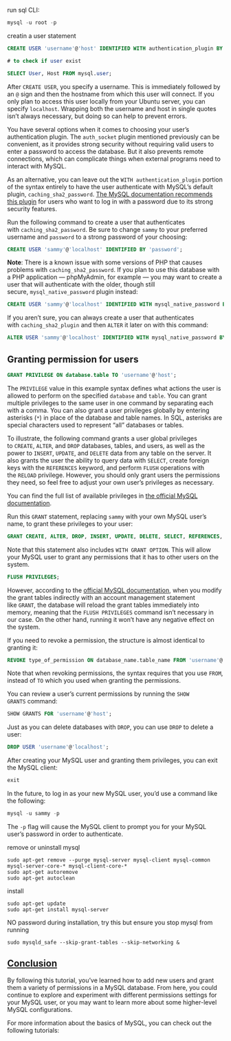 run sql CLI: 
```sql
mysql -u root -p
```
creatin a user statement
```sql
CREATE USER 'username'@'host' IDENTIFIED WITH authentication_plugin BY 'password';

# to check if user exist

SELECT User, Host FROM mysql.user;

```
After `CREATE USER`, you specify a username. This is immediately followed by an `@` sign and then the hostname from which this user will connect. If you only plan to access this user locally from your Ubuntu server, you can specify `localhost`. Wrapping both the username and host in single quotes isn’t always necessary, but doing so can help to prevent errors.

You have several options when it comes to choosing your user’s authentication plugin. The `auth_socket` plugin mentioned previously can be convenient, as it provides strong security without requiring valid users to enter a password to access the database. But it also prevents remote connections, which can complicate things when external programs need to interact with MySQL.

As an alternative, you can leave out the `WITH authentication_plugin` portion of the syntax entirely to have the user authenticate with MySQL’s default plugin, `caching_sha2_password`. [The MySQL documentation recommends this plugin](https://dev.mysql.com/doc/refman/8.0/en/upgrading-from-previous-series.html#upgrade-caching-sha2-password) for users who want to log in with a password due to its strong security features.

Run the following command to create a user that authenticates with `caching_sha2_password`. Be sure to change `sammy` to your preferred username and `password` to a strong password of your choosing:
```sql
CREATE USER 'sammy'@'localhost' IDENTIFIED BY 'password';
```
**Note**: There is a known issue with some versions of PHP that causes problems with `caching_sha2_password`. If you plan to use this database with a PHP application — phpMyAdmin, for example — you may want to create a user that will authenticate with the older, though still secure, `mysql_native_password` plugin instead:

```sql
CREATE USER 'sammy'@'localhost' IDENTIFIED WITH mysql_native_password BY 'password';
```


If you aren’t sure, you can always create a user that authenticates with `caching_sha2_plugin` and then `ALTER` it later on with this command:

```sql
ALTER USER 'sammy'@'localhost' IDENTIFIED WITH mysql_native_password BY 'password';
```

## Granting permission for users
```sql
GRANT PRIVILEGE ON database.table TO 'username'@'host';
```
The `PRIVILEGE` value in this example syntax defines what actions the user is allowed to perform on the specified `database` and `table`. You can grant multiple privileges to the same user in one command by separating each with a comma. You can also grant a user privileges globally by entering asterisks (`*`) in place of the database and table names. In SQL, asterisks are special characters used to represent “all” databases or tables.

To illustrate, the following command grants a user global privileges to `CREATE`, `ALTER`, and `DROP` databases, tables, and users, as well as the power to `INSERT`, `UPDATE`, and `DELETE` data from any table on the server. It also grants the user the ability to query data with `SELECT`, create foreign keys with the `REFERENCES` keyword, and perform `FLUSH` operations with the `RELOAD` privilege. However, you should only grant users the permissions they need, so feel free to adjust your own user’s privileges as necessary.

You can find the full list of available privileges in [the official MySQL documentation](https://dev.mysql.com/doc/refman/8.0/en/privileges-provided.html#privileges-provided-summary).

Run this `GRANT` statement, replacing `sammy` with your own MySQL user’s name, to grant these privileges to your user:

```sql
GRANT CREATE, ALTER, DROP, INSERT, UPDATE, DELETE, SELECT, REFERENCES, RELOAD on *.* TO 'sammy'@'localhost' WITH GRANT OPTION;
```

Note that this statement also includes `WITH GRANT OPTION`. This will allow your MySQL user to grant any permissions that it has to other users on the system.
```sql
FLUSH PRIVILEGES;
```
However, according to the [official MySQL documentation](https://dev.mysql.com/doc/refman/8.0/en/privilege-changes.html), when you modify the grant tables indirectly with an account management statement like `GRANT`, the database will reload the grant tables immediately into memory, meaning that the `FLUSH PRIVILEGES` command isn’t necessary in our case. On the other hand, running it won’t have any negative effect on the system.

If you need to revoke a permission, the structure is almost identical to granting it:

```sql
REVOKE type_of_permission ON database_name.table_name FROM 'username'@'host';
```

Note that when revoking permissions, the syntax requires that you use `FROM`, instead of `TO` which you used when granting the permissions.

You can review a user’s current permissions by running the `SHOW GRANTS` command:

```sql
SHOW GRANTS FOR 'username'@'host';
```

Just as you can delete databases with `DROP`, you can use `DROP` to delete a user:

```sql
DROP USER 'username'@'localhost';
```

After creating your MySQL user and granting them privileges, you can exit the MySQL client:

```sql
exit
```

In the future, to log in as your new MySQL user, you’d use a command like the following:

```sql
mysql -u sammy -p
```

The `-p` flag will cause the MySQL client to prompt you for your MySQL user’s password in order to authenticate.

remove or uninstall mysql
```mysql
sudo apt-get remove --purge mysql-server mysql-client mysql-common mysql-server-core-* mysql-client-core-*
sudo apt-get autoremove
sudo apt-get autoclean

```

install
```mysql
sudo apt-get update
sudo apt-get install mysql-server

```

NO password during installation, try this but ensure you stop mysql from running
```mysql
sudo mysqld_safe --skip-grant-tables --skip-networking &

```
## [Conclusion](https://www.digitalocean.com/community/tutorials/how-to-create-a-new-user-and-grant-permissions-in-mysql#conclusion)[](https://www.digitalocean.com/community/tutorials/how-to-create-a-new-user-and-grant-permissions-in-mysql#conclusion)

By following this tutorial, you’ve learned how to add new users and grant them a variety of permissions in a MySQL database. From here, you could continue to explore and experiment with different permissions settings for your MySQL user, or you may want to learn more about some higher-level MySQL configurations.

For more information about the basics of MySQL, you can check out the following tutorials: